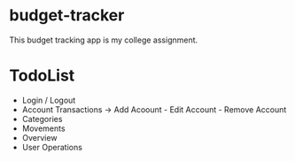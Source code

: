 # budget-tracker
 This budget tracking app is my college assignment.

# TodoList
- Login / Logout
- Account Transactions -> Add Acoount - Edit Account - Remove Account
- Categories 
- Movements
- Overview
- User Operations
